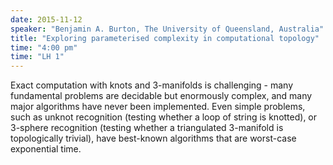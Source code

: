```yaml
---
date: 2015-11-12
speaker: "Benjamin A. Burton, The University of Queensland, Australia"
title: "Exploring parameterised complexity in computational topology"
time: "4:00 pm" 
time: "LH 1"
---
```

Exact computation with knots and 3-manifolds is challenging - many fundamental problems are decidable but enormously complex, and many major algorithms have never been implemented. Even simple problems, such as unknot recognition (testing whether a loop of string is knotted), or 3-sphere recognition (testing whether a triangulated 3-manifold is topologically trivial), have best-known algorithms that are worst-case exponential time.
